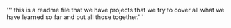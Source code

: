 ''' this is a readme file that we have projects that we try to cover all what we have learned so far and put all those together.'''
